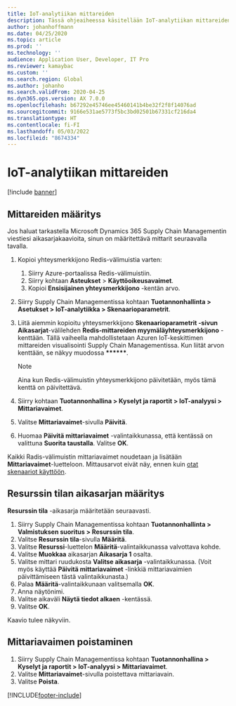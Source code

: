 ```yaml
---
title: IoT-analytiikan mittareiden
description: Tässä ohjeaiheessa käsitellään IoT-analytiikan mittareiden määrittämistä.
author: johanhoffmann
ms.date: 04/25/2020
ms.topic: article
ms.prod: ''
ms.technology: ''
audience: Application User, Developer, IT Pro
ms.reviewer: kamaybac
ms.custom: ''
ms.search.region: Global
ms.author: johanho
ms.search.validFrom: 2020-04-25
ms.dyn365.ops.version: AX 7.0.0
ms.openlocfilehash: b67292e45746ee45460141b4be32f2f8f14076ad
ms.sourcegitcommit: 9166e531ae5773f5bc3bd02501b67331cf216da4
ms.translationtype: HT
ms.contentlocale: fi-FI
ms.lasthandoff: 05/03/2022
ms.locfileid: "8674334"
---
```

# <a name="set-up-metrics-for-iot-intelligence"></a>IoT-analytiikan mittareiden

[!include [banner](../../includes/banner.md)]

## <a name="configure-metrics"></a>Mittareiden määritys

Jos haluat tarkastella Microsoft Dynamics 365 Supply Chain Managementin viestiesi aikasarjakaavioita, sinun on määritettävä mittarit seuraavalla tavalla.

1. Kopioi yhteysmerkkijono Redis-välimuistia varten:

    1. Siirry Azure-portaalissa Redis-välimuistiin.
    2. Siirry kohtaan **Asteukset** \> **Käyttöoikeusavaimet**.
    3. Kopioi **Ensisijainen yhteysmerkkijono** -kentän arvo.

2. Siirry Supply Chain Managementissa kohtaan **Tuotannonhallinta \> Asetukset \> IoT-analytiikka \> Skenaarioparametrit**.
3. Liitä aiemmin kopioitu yhteysmerkkijono **Skenaarioparametrit **-sivun** Aikasarjat**-välilehden **Redis-mittareiden myymäläyhteysmerkkijono** -kenttään. Tällä vaiheella mahdollistetaan Azuren IoT-keskittimen mittareiden visualisointi Supply Chain Managementissa. Kun liität arvon kenttään, se näkyy muodossa **\*\*\*\*\*\***.

    > [!NOTE]
    > Aina kun Redis-välimuistin yhteysmerkkijono päivitetään, myös tämä kenttä on päivitettävä.

4. Siirry kohtaan **Tuotannonhallina \> Kyselyt ja raportit \> IoT-analyysi \> Mittariavaimet**.
5. Valitse **Mittariavaimet**-sivulla **Päivitä**.
6. Huomaa **Päivitä mittariavaimet** -valintaikkunassa, että kentässä on valittuna **Suorita taustalla**. Valitse **OK**.

Kaikki Radis-välimuistin mittariavaimet noudetaan ja lisätään **Mittariavaimet**-luetteloon. Mittausarvot eivät näy, ennen kuin [otat skenaariot käyttöön](iot-scenario-setup.md).

## <a name="configure-the-resource-status-time-series"></a>Resurssin tilan aikasarjan määritys

**Resurssin tila** -aikasarja määritetään seuraavasti.

1. Siirry Supply Chain Managementissa kohtaan **Tuotannonhallinta \> Valmistuksen suoritus \> Resurssin tila**.
2. Valitse **Resurssin tila**-sivulla **Määritä**.
2. Valitse **Resurssi**-luettelon **Määritä**-valintaikkunassa valvottava kohde.
3. Valitse **Muokkaa** aikasarjan **Aikasarja 1** osalta.
4. Valitse mittari ruudukosta **Valitse aikasarja** -valintaikkunassa. (Voit myös käyttää **Päivitä mittariavaimet** -linkkiä mittariavaimien päivittämiseen tästä valintaikkunasta.)
5. Palaa **Määritä**-valintaikkunaan valitsemalla **OK**.
6. Anna näytönimi.
7. Valitse aikaväli **Näytä tiedot alkaen** -kentässä.
8. Valitse **OK**.

Kaavio tulee näkyviin.

## <a name="delete-a-metric-key"></a>Mittariavaimen poistaminen

1. Siirry Supply Chain Managementissa kohtaan **Tuotannonhallina \> Kyselyt ja raportit \> IoT-analyysi \> Mittariavaimet**.
2. Valitse **Mittariavaimet**-sivulla poistettava mittariavain.
3. Valitse **Poista**.


[!INCLUDE[footer-include](../../includes/footer-banner.md)]
